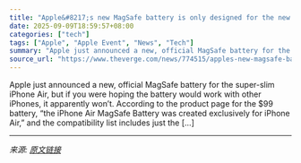 ```yaml
---
title: "Apple&#8217;s new MagSafe battery is only designed for the new iPhone Air"
date: 2025-09-09T18:59:57+08:00
categories: ["tech"]
tags: ["Apple", "Apple Event", "News", "Tech"]
summary: "Apple just announced a new, official MagSafe battery for the super-slim iPhone Air, but if you were hoping the battery would work with other iPhones, it apparently won’t. According to the product page"
source_url: "https://www.theverge.com/news/774515/apples-new-magsafe-battery-is-only-designed-for-the-new-iphone-air"
---
```


Apple just announced a new, official MagSafe battery for the super-slim iPhone Air, but if you were hoping the battery would work with other iPhones, it apparently won’t. According to the product page for the $99 battery, “the iPhone Air MagSafe Battery was created exclusively for iPhone Air,” and the compatibility list includes just the [&#8230;]

---

*来源: [原文链接](https://www.theverge.com/news/774515/apples-new-magsafe-battery-is-only-designed-for-the-new-iphone-air)*
